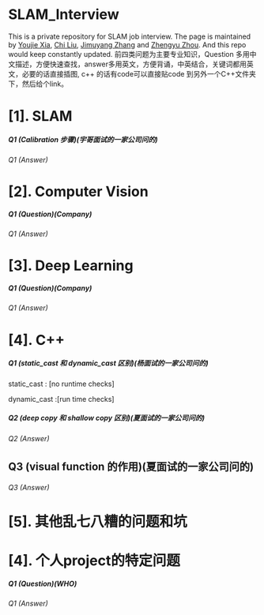 # SLAM_Interview
This is a private repository for SLAM job interview. The page is maintained by [Youjie Xia](https://github.com/YoujieXia), [Chi Liu](https://github.com/AmosLewis), [Jimuyang Zhang](https://github.com/Jimuyangz) and [Zhengyu Zhou](https://github.com/z78406). And this repo would keep constantly updated. 
前四类问题为主要专业知识，Question 多用中文描述，方便快速查找，answer多用英文，方便背诵，中英结合，关键词都用英文，必要的话直接插图, c++ 的话有code可以直接贴code 到另外一个C++文件夹下，然后给个link。
# [1]. SLAM
##### Q1 (Calibration 步骤)(宇哥面试的一家公司问的)
###### Q1 (Answer)
# [2]. Computer Vision
##### Q1 (Question)(Company)
###### Q1 (Answer)
# [3]. Deep Learning
##### Q1 (Question)(Company)
###### Q1 (Answer)
# [4]. C++
##### Q1 (static_cast 和 dynamic_cast 区别)(杨面试的一家公司问的)
static_cast : [no runtime checks] 

dynamic_cast :[run time checks]
##### Q2 (deep copy 和 shallow copy 区别)(夏面试的一家公司问的)
###### Q2 (Answer)
## Q3 (visual function 的作用)(夏面试的一家公司问的)
###### Q3 (Answer)
# [5]. 其他乱七八糟的问题和坑
# [4]. 个人project的特定问题
##### Q1 (Question)(WHO)
###### Q1 (Answer)
